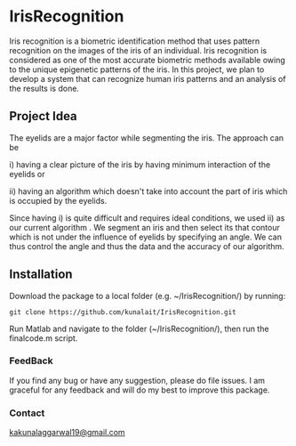 # IrisRecognition
Iris recognition is a biometric identification method that uses pattern recognition on the images of the iris of an individual. Iris recognition is considered as one of the most accurate biometric methods available owing to the unique epigenetic patterns of the iris. In this project, we plan to develop a system that can recognize human iris patterns and an analysis of the results is done.


## Project Idea

The eyelids are a major factor while segmenting the iris. The approach can be

  i)	having a clear picture of the iris by having minimum interaction of the eyelids or

  ii)	 having an algorithm which doesn't take into account the part of iris which is occupied by the eyelids. 

Since having i) is quite difficult and requires ideal conditions, we used ii) as our current algorithm . 
We segment an iris and then select its that contour which is not under the influence of eyelids by specifying an angle. We can thus control the angle and thus the data and the accuracy of our algorithm.


## Installation

Download the package to a local folder (e.g. ~/IrisRecognition/) by running:
  
  ```git clone https://github.com/kunalait/IrisRecognition.git```
  
Run Matlab and navigate to the folder (~/IrisRecognition/), then run the finalcode.m script.


### FeedBack
If you find any bug or have any suggestion, please do file issues. I am graceful for any feedback and will do my best to improve this package.



### Contact
kakunalaggarwal19@gmail.com

